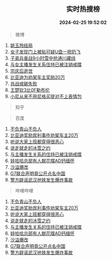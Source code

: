 <div align="center"><h2>实时热搜榜</h2><h4>2024-02-25 19:52:02</h4></div>

> 微博  

1. [姚玉玲结局](https://s.weibo.com/weibo?q=%E5%A7%9A%E7%8E%89%E7%8E%B2%E7%BB%93%E5%B1%80&t=31&band_rank=1&Refer=top)<br />
2. [女子发现门上被贴可疑U盘一把扔飞](https://s.weibo.com/weibo?q=%23%E5%A5%B3%E5%AD%90%E5%8F%91%E7%8E%B0%E9%97%A8%E4%B8%8A%E8%A2%AB%E8%B4%B4%E5%8F%AF%E7%96%91U%E7%9B%98%E4%B8%80%E6%8A%8A%E6%89%94%E9%A3%9E%23&t=31&band_rank=2&Refer=top)<br />
3. [子弟兵奋战9小时雪中抢通川藏线](https://s.weibo.com/weibo?q=%23%E5%AD%90%E5%BC%9F%E5%85%B5%E5%A5%8B%E6%88%989%E5%B0%8F%E6%97%B6%E9%9B%AA%E4%B8%AD%E6%8A%A2%E9%80%9A%E5%B7%9D%E8%97%8F%E7%BA%BF%23&t=31&band_rank=3&Refer=top)<br />
4. [与女主播发生关系住持已被注销戒牒](https://s.weibo.com/weibo?q=%23%E4%B8%8E%E5%A5%B3%E4%B8%BB%E6%92%AD%E5%8F%91%E7%94%9F%E5%85%B3%E7%B3%BB%E4%BD%8F%E6%8C%81%E5%B7%B2%E8%A2%AB%E6%B3%A8%E9%94%80%E6%88%92%E7%89%92%23&t=31&band_rank=4&Refer=top)<br />
5. [宗庆后逝世](https://s.weibo.com/weibo?q=%23%E5%AE%97%E5%BA%86%E5%90%8E%E9%80%9D%E4%B8%96%23&t=31&band_rank=5&Refer=top)<br />
6. [比亚迪为劝架车主奖励20万](https://s.weibo.com/weibo?q=%23%E6%AF%94%E4%BA%9A%E8%BF%AA%E4%B8%BA%E5%8A%9D%E6%9E%B6%E8%BD%A6%E4%B8%BB%E5%A5%96%E5%8A%B120%E4%B8%87%23&t=31&band_rank=6&Refer=top)<br />
7. [肖战戒碳失败](https://s.weibo.com/weibo?q=%23%E8%82%96%E6%88%98%E6%88%92%E7%A2%B3%E5%A4%B1%E8%B4%A5%23&t=31&band_rank=7&Refer=top)<br />
8. [王楚钦3比0F勒布伦](https://s.weibo.com/weibo?q=%23%E7%8E%8B%E6%A5%9A%E9%92%A63%E6%AF%940F%E5%8B%92%E5%B8%83%E4%BC%A6%23&t=31&band_rank=8&Refer=top)<br />
9. [小尼从来不用尼格买提对不上表情包](https://s.weibo.com/weibo?q=%23%E5%B0%8F%E5%B0%BC%E4%BB%8E%E6%9D%A5%E4%B8%8D%E7%94%A8%E5%B0%BC%E6%A0%BC%E4%B9%B0%E6%8F%90%E5%AF%B9%E4%B8%8D%E4%B8%8A%E8%A1%A8%E6%83%85%E5%8C%85%23&t=31&band_rank=9&Refer=top)<br />

> 知乎  


> 百度  

1. [不负青山不负人](https://www.baidu.com/s?wd=%E4%B8%8D%E8%B4%9F%E9%9D%92%E5%B1%B1%E4%B8%8D%E8%B4%9F%E4%BA%BA&sa=fyb_news&rsv_dl=fyb_news)<br />
2. [比亚迪奖励宾利事件劝架车主20万](https://www.baidu.com/s?wd=%E6%AF%94%E4%BA%9A%E8%BF%AA%E5%A5%96%E5%8A%B1%E5%AE%BE%E5%88%A9%E4%BA%8B%E4%BB%B6%E5%8A%9D%E6%9E%B6%E8%BD%A6%E4%B8%BB20%E4%B8%87&sa=fyb_news&rsv_dl=fyb_news)<br />
3. [听说大家上班都穿得很恶心](https://www.baidu.com/s?wd=%E5%90%AC%E8%AF%B4%E5%A4%A7%E5%AE%B6%E4%B8%8A%E7%8F%AD%E9%83%BD%E7%A9%BF%E5%BE%97%E5%BE%88%E6%81%B6%E5%BF%83&sa=fyb_news&rsv_dl=fyb_news)<br />
4. [说走就走的冰雪之约](https://www.baidu.com/s?wd=%E8%AF%B4%E8%B5%B0%E5%B0%B1%E8%B5%B0%E7%9A%84%E5%86%B0%E9%9B%AA%E4%B9%8B%E7%BA%A6&sa=fyb_news&rsv_dl=fyb_news)<br />
5. [与主播发生关系的住持已被注销戒牒](https://www.baidu.com/s?wd=%E4%B8%8E%E4%B8%BB%E6%92%AD%E5%8F%91%E7%94%9F%E5%85%B3%E7%B3%BB%E7%9A%84%E4%BD%8F%E6%8C%81%E5%B7%B2%E8%A2%AB%E6%B3%A8%E9%94%80%E6%88%92%E7%89%92&sa=fyb_news&rsv_dl=fyb_news)<br />
6. [娃哈哈总部有人献花摆AD钙缅怀](https://www.baidu.com/s?wd=%E5%A8%83%E5%93%88%E5%93%88%E6%80%BB%E9%83%A8%E6%9C%89%E4%BA%BA%E7%8C%AE%E8%8A%B1%E6%91%86AD%E9%92%99%E7%BC%85%E6%80%80&sa=fyb_news&rsv_dl=fyb_news)<br />
7. [沙溢爆改](https://www.baidu.com/s?wd=%E6%B2%99%E6%BA%A2%E7%88%86%E6%94%B9&sa=fyb_news&rsv_dl=fyb_news)<br />
8. [G7联合声明竟公开点名中国](https://www.baidu.com/s?wd=G7%E8%81%94%E5%90%88%E5%A3%B0%E6%98%8E%E7%AB%9F%E5%85%AC%E5%BC%80%E7%82%B9%E5%90%8D%E4%B8%AD%E5%9B%BD&sa=fyb_news&rsv_dl=fyb_news)<br />
9. [警方辟谣武汉地铁发生爆炸事故](https://www.baidu.com/s?wd=%E8%AD%A6%E6%96%B9%E8%BE%9F%E8%B0%A3%E6%AD%A6%E6%B1%89%E5%9C%B0%E9%93%81%E5%8F%91%E7%94%9F%E7%88%86%E7%82%B8%E4%BA%8B%E6%95%85&sa=fyb_news&rsv_dl=fyb_news)<br />

> 哔哩哔哩  

1. [不负青山不负人](https://www.baidu.com/s?wd=%E4%B8%8D%E8%B4%9F%E9%9D%92%E5%B1%B1%E4%B8%8D%E8%B4%9F%E4%BA%BA&sa=fyb_news&rsv_dl=fyb_news)<br />
2. [比亚迪奖励宾利事件劝架车主20万](https://www.baidu.com/s?wd=%E6%AF%94%E4%BA%9A%E8%BF%AA%E5%A5%96%E5%8A%B1%E5%AE%BE%E5%88%A9%E4%BA%8B%E4%BB%B6%E5%8A%9D%E6%9E%B6%E8%BD%A6%E4%B8%BB20%E4%B8%87&sa=fyb_news&rsv_dl=fyb_news)<br />
3. [听说大家上班都穿得很恶心](https://www.baidu.com/s?wd=%E5%90%AC%E8%AF%B4%E5%A4%A7%E5%AE%B6%E4%B8%8A%E7%8F%AD%E9%83%BD%E7%A9%BF%E5%BE%97%E5%BE%88%E6%81%B6%E5%BF%83&sa=fyb_news&rsv_dl=fyb_news)<br />
4. [说走就走的冰雪之约](https://www.baidu.com/s?wd=%E8%AF%B4%E8%B5%B0%E5%B0%B1%E8%B5%B0%E7%9A%84%E5%86%B0%E9%9B%AA%E4%B9%8B%E7%BA%A6&sa=fyb_news&rsv_dl=fyb_news)<br />
5. [与主播发生关系的住持已被注销戒牒](https://www.baidu.com/s?wd=%E4%B8%8E%E4%B8%BB%E6%92%AD%E5%8F%91%E7%94%9F%E5%85%B3%E7%B3%BB%E7%9A%84%E4%BD%8F%E6%8C%81%E5%B7%B2%E8%A2%AB%E6%B3%A8%E9%94%80%E6%88%92%E7%89%92&sa=fyb_news&rsv_dl=fyb_news)<br />
6. [娃哈哈总部有人献花摆AD钙缅怀](https://www.baidu.com/s?wd=%E5%A8%83%E5%93%88%E5%93%88%E6%80%BB%E9%83%A8%E6%9C%89%E4%BA%BA%E7%8C%AE%E8%8A%B1%E6%91%86AD%E9%92%99%E7%BC%85%E6%80%80&sa=fyb_news&rsv_dl=fyb_news)<br />
7. [沙溢爆改](https://www.baidu.com/s?wd=%E6%B2%99%E6%BA%A2%E7%88%86%E6%94%B9&sa=fyb_news&rsv_dl=fyb_news)<br />
8. [G7联合声明竟公开点名中国](https://www.baidu.com/s?wd=G7%E8%81%94%E5%90%88%E5%A3%B0%E6%98%8E%E7%AB%9F%E5%85%AC%E5%BC%80%E7%82%B9%E5%90%8D%E4%B8%AD%E5%9B%BD&sa=fyb_news&rsv_dl=fyb_news)<br />
9. [警方辟谣武汉地铁发生爆炸事故](https://www.baidu.com/s?wd=%E8%AD%A6%E6%96%B9%E8%BE%9F%E8%B0%A3%E6%AD%A6%E6%B1%89%E5%9C%B0%E9%93%81%E5%8F%91%E7%94%9F%E7%88%86%E7%82%B8%E4%BA%8B%E6%95%85&sa=fyb_news&rsv_dl=fyb_news)<br />
